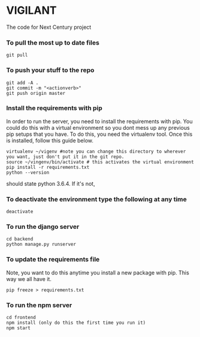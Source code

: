 # VIGILANT

The code for Next Century project


### To pull the most up to date files
```
git pull
```

### To push your stuff to the repo
```
git add -A .
git commit -m "<actionverb>"
git push origin master
```

### Install the requirements with pip
In order to run the server, you need to install the requirements with pip. 
You could do this with a virtual environment so you dont mess up any previous pip setups that you have. 
To do this, you need the virtualenv tool. Once this is installed, follow this guide below.
```
virtualenv ~/vigenv #note you can change this directory to wherever you want, just don't put it in the git repo.
source ~/vingenv/bin/activate # this activates the virtual environment
pip install -r requirements.txt
python --version
```
should state python 3.6.4. If it's not,

### To deactivate the environment type the following at any time
```
deactivate
```

### To run the django server
```
cd backend
python manage.py runserver
```

### To update the requirements file
Note, you want to do this anytime you install a new package with pip. This way we all have it.
```
pip freeze > requirements.txt
```

### To run the npm server
```
cd frontend
npm install (only do this the first time you run it)
npm start
```

